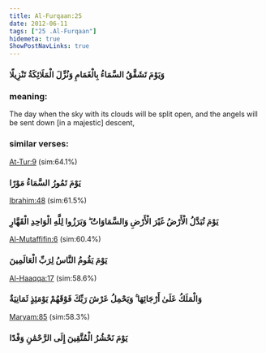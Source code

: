 ```yaml
---
title: Al-Furqaan:25
date: 2012-06-11
tags: ["25 .Al-Furqaan"]
hidemeta: true 
ShowPostNavLinks: true 
---
```

### وَيَوْمَ تَشَقَّقُ السَّمَاءُ بِالْغَمَامِ وَنُزِّلَ الْمَلَائِكَةُ تَنْزِيلًا
### meaning: 
The day when the sky with its clouds will be split open, and the angels will be sent down [in a majestic] descent,
### similar verses: 

[At-Tur:9](/52/9) (sim:64.1%)

### يَوْمَ تَمُورُ السَّمَاءُ مَوْرًا

[Ibrahim:48](/14/48) (sim:61.5%)

### يَوْمَ تُبَدَّلُ الْأَرْضُ غَيْرَ الْأَرْضِ وَالسَّمَاوَاتُ ۖ وَبَرَزُوا لِلَّهِ الْوَاحِدِ الْقَهَّارِ

[Al-Mutaffifin:6](/83/6) (sim:60.4%)

### يَوْمَ يَقُومُ النَّاسُ لِرَبِّ الْعَالَمِينَ

[Al-Haaqqa:17](/69/17) (sim:58.6%)

### وَالْمَلَكُ عَلَىٰ أَرْجَائِهَا ۚ وَيَحْمِلُ عَرْشَ رَبِّكَ فَوْقَهُمْ يَوْمَئِذٍ ثَمَانِيَةٌ

[Maryam:85](/19/85) (sim:58.3%)

### يَوْمَ نَحْشُرُ الْمُتَّقِينَ إِلَى الرَّحْمَٰنِ وَفْدًا
